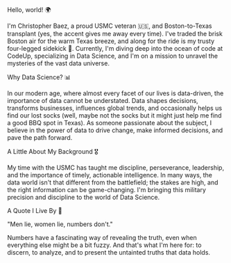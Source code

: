 Hello, world! 🌍

I'm Christopher Baez, a proud USMC veteran 🇺🇸, and Boston-to-Texas transplant (yes, the accent gives me away every time). I've traded the brisk Boston air for the warm Texas breeze, and along for the ride is my trusty four-legged sidekick 🐶. Currently, I'm diving deep into the ocean of code at CodeUp, specializing in Data Science, and I'm on a mission to unravel the mysteries of the vast data universe.

Why Data Science? 📊

In our modern age, where almost every facet of our lives is data-driven, the importance of data cannot be understated. Data shapes decisions, transforms businesses, influences global trends, and occasionally helps us find our lost socks (well, maybe not the socks but it might just help me find a good BBQ spot in Texas). As someone passionate about the subject, I believe in the power of data to drive change, make informed decisions, and pave the path forward.

A Little About My Background 🎖️

My time with the USMC has taught me discipline, perseverance, leadership, and the importance of timely, actionable intelligence. In many ways, the data world isn't that different from the battlefield; the stakes are high, and the right information can be game-changing. I'm bringing this military precision and discipline to the world of Data Science.

A Quote I Live By 📝

"Men lie, women lie, numbers don't."

Numbers have a fascinating way of revealing the truth, even when everything else might be a bit fuzzy. And that's what I'm here for: to discern, to analyze, and to present the untainted truths that data holds.


